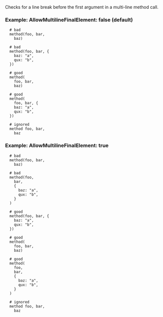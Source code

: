 Checks for a line break before the first argument in a
multi-line method call.

### Example: AllowMultilineFinalElement: false (default)

      # bad
      method(foo, bar,
        baz)

      # bad
      method(foo, bar, {
        baz: "a",
        qux: "b",
      })

      # good
      method(
        foo, bar,
        baz)

      # good
      method(
        foo, bar, {
        baz: "a",
        qux: "b",
      })

      # ignored
      method foo, bar,
        baz

### Example: AllowMultilineFinalElement: true

      # bad
      method(foo, bar,
        baz)

      # bad
      method(foo,
        bar,
        {
          baz: "a",
          qux: "b",
        }
      )

      # good
      method(foo, bar, {
        baz: "a",
        qux: "b",
      })

      # good
      method(
        foo, bar,
        baz)

      # good
      method(
        foo,
        bar,
        {
          baz: "a",
          qux: "b",
        }
      )

      # ignored
      method foo, bar,
        baz